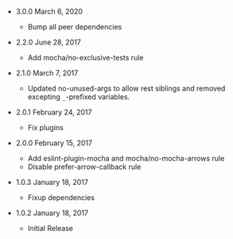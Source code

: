 * 3.0.0 March 6, 2020
  - Bump all peer dependencies

* 2.2.0 June 28, 2017
  - Add mocha/no-exclusive-tests rule

* 2.1.0 March 7, 2017
  - Updated no-unused-args to allow rest siblings and removed excepting `_`-prefixed variables.

* 2.0.1 February 24, 2017
  - Fix plugins

* 2.0.0 February 15, 2017
  - Add eslint-plugin-mocha and mocha/no-mocha-arrows rule
  - Disable prefer-arrow-callback rule

* 1.0.3 January 18, 2017
  - Fixup dependencies

* 1.0.2 January 18, 2017
  - Initial Release

